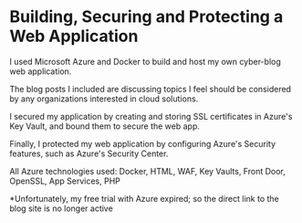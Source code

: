 # Building, Securing and Protecting a Web Application
I used Microsoft Azure and Docker to build and host my own cyber-blog web application.

The blog posts I included are discussing topics I feel should be considered by any organizations interested in cloud solutions.

I secured my application by creating and storing SSL certificates in Azure's Key Vault, and bound them to secure the web app.

Finally, I protected my web application by configuring Azure's Security features, such as Azure's Security Center.

All Azure technologies used: Docker, HTML, WAF, Key Vaults, Front Door, OpenSSL, App Services, PHP



*Unfortunately, my free trial with Azure expired; so the direct link to the blog site is no longer active
